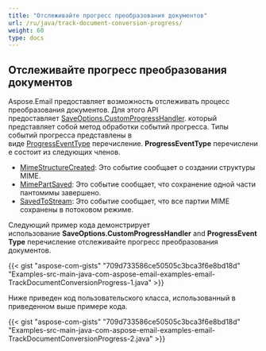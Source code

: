 ```yaml
---
title: "Отслеживайте прогресс преобразования документов"
url: /ru/java/track-document-conversion-progress/
weight: 60
type: docs
---
```


## **Отслеживайте прогресс преобразования документов**

Aspose.Email предоставляет возможность отслеживать процесс преобразования документов. Для этого API предоставляет [SaveOptions.CustomProgressHandler](https://reference.aspose.com/email/java/com.aspose.email/saveoptions/#getCustomProgressHandler--). который представляет собой метод обработки событий прогресса. Типы событий прогресса представлены в виде [ProgressEventType](https://reference.aspose.com/email/java/com.aspose.email/progresseventtype/) перечисление. **ProgressEventType** перечисление состоит из следующих членов.

- [MimeStructureCreated](https://reference.aspose.com/email/java/com.aspose.email/progresseventtype/#MimeStructureCreated): Это событие сообщает о создании структуры MIME.
- [MimePartSaved](https://reference.aspose.com/email/java/com.aspose.email/progresseventtype/#MimePartSaved): Это событие сообщает, что сохранение одной части пантомимы завершено.
- [SavedToStream](https://reference.aspose.com/email/java/com.aspose.email/progresseventtype/#SavedToStream): Это событие сообщает, что все партии MIME сохранены в потоковом режиме.

Следующий пример кода демонстрирует использование **SaveOptions.CustomProgressHandler** and **ProgressEventType** перечисление отслеживайте прогресс преобразования документов.

{{< gist "aspose-com-gists" "709d733586ce50505c3bca3f6e8bd18d" "Examples-src-main-java-com-aspose-email-examples-email-TrackDocumentConversionProgress-1.java" >}}

Ниже приведен код пользовательского класса, использованный в приведенном выше примере кода.

{{< gist "aspose-com-gists" "709d733586ce50505c3bca3f6e8bd18d" "Examples-src-main-java-com-aspose-email-examples-email-TrackDocumentConversionProgress-2.java" >}}
